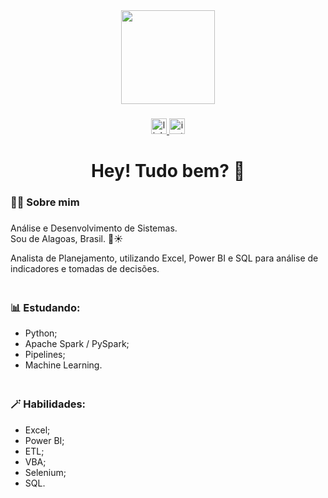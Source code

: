 <div align="center">
  <img height="150" src="https://i.pinimg.com/originals/e8/f4/53/e8f453469a3ec97ecd354df465d73913.gif"  />
</div>

###

<div align="center">
  <a href="https://www.linkedin.com/in/rayanmuryell/" target="_blank">
    <img src="https://img.shields.io/static/v1?message=LinkedIn&logo=linkedin&label=&color=0077B5&logoColor=white&labelColor=&style=for-the-badge" height="25" alt="linkedin logo"  />
  </a>
  <a href="https://www.instagram.com/rayanmuryell" target="_blank">
    <img src="https://img.shields.io/static/v1?message=Instagram&logo=instagram&label=&color=E4405F&logoColor=white&labelColor=&style=for-the-badge" height="25" alt="instagram logo"  />
  </a>
</div>

###

###

<h1 align="center">Hey! Tudo bem? 👋</h1>

###

<h3 align="left">👨‍💻 Sobre mim</h3>

###

<p align="left">Análise e Desenvolvimento de Sistemas.<br>Sou de Alagoas, Brasil. 🌴☀<br></p>
Analista de Planejamento, utilizando Excel, Power BI e SQL para análise de indicadores e tomadas de decisões.


<h3 align="left"><br>📊 Estudando:</h3>

- Python;
- Apache Spark / PySpark;
- Pipelines;
- Machine Learning.

<h3 align="left"><br>🪄 Habilidades:</h3>

- Excel;
- Power BI;
- ETL;
- VBA;
- Selenium;
- SQL.


